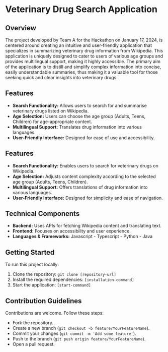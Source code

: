 # Veterinary Drug Search Application

## Overview
The project developed by Team A for the Hackathon on January 17, 2024, is centered around creating an intuitive and user-friendly application that specializes in summarizing veterinary drug information from Wikipedia. This application is uniquely designed to cater to users of various age groups and provides multilingual support, making it highly accessible. The primary aim of the application is to distill and simplify complex information into concise, easily understandable summaries, thus making it a valuable tool for those seeking quick and clear insights into veterinary drugs.

## Features
- **Search Functionality:** Allows users to search for and summarise veterinary drugs listed on Wikipedia.
- **Age Selection:** Users can choose the age group (Adults, Teens, Children) for age-appropriate content.
- **Multilingual Support:** Translates drug information into various languages.
- **User-Friendly Interface:** Designed for ease of use and accessibility.

## Features
- **Search Functionality:** Enables users to search for veterinary drugs on Wikipedia.
- **Age Selection:** Adjusts content complexity according to the selected age group (Adults, Teens, Children).
- **Multilingual Support:** Offers translations of drug information into various languages.
- **User-Friendly Interface:** Designed for simplicity and ease of navigation.

## Technical Components
- **Backend:** Uses APIs for fetching Wikipedia content and translating text.
- **Frontend:** Focuses on accessibility and user experience.
- **Languages & Frameworks:** Javascript - Typescript - Python - Java

## Getting Started
To run this project locally:
1. Clone the repository: `git clone [repository-url]`
2. Install the required dependencies: `[installation-command]`
3. Start the application: `[start-command]`

## Contribution Guidelines
Contributions are welcome. Follow these steps:
- Fork the repository.
- Create a new branch (`git checkout -b feature/YourFeatureName`).
- Commit your changes (`git commit -m 'Add some feature'`).
- Push to the branch (`git push origin feature/YourFeatureName`).
- Open a pull request.
